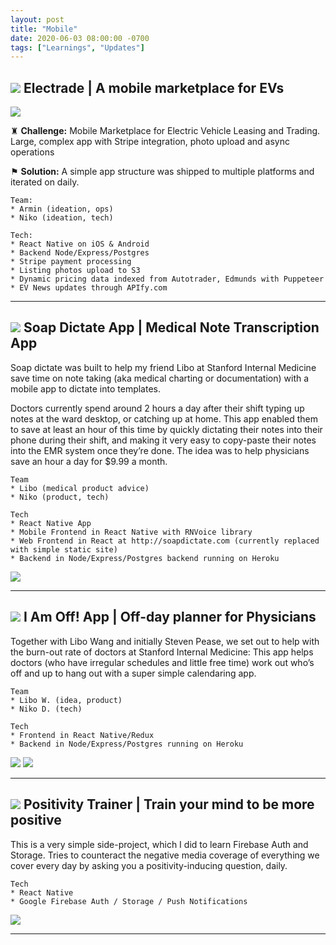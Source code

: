 ```yaml
---
layout: post
title: "Mobile"
date: 2020-06-03 08:00:00 -0700
tags: ["Learnings", "Updates"]
---
```


## ![](/projects/logo_electrade.png) Electrade | A mobile marketplace for EVs

![](/projects/demo_electrade.gif)

<p >♜ <strong>Challenge:</strong> Mobile Marketplace for Electric Vehicle Leasing and Trading. Large, complex app with Stripe integration, photo upload and async operations</p>
<p >⚑ <strong>Solution:</strong> A simple app structure was shipped to multiple platforms and iterated on daily.</p>

    Team:
    * Armin (ideation, ops)
    * Niko (ideation, tech)

    Tech:
    * React Native on iOS & Android
    * Backend Node/Express/Postgres
    * Stripe payment processing
    * Listing photos upload to S3
    * Dynamic pricing data indexed from Autotrader, Edmunds with Puppeteer
    * EV News updates through APIfy.com

---

## ![](/projects/logo_health.png) Soap Dictate App | Medical Note Transcription App

Soap dictate was built to help my friend Libo at Stanford Internal Medicine save time on note taking (aka medical charting or documentation) with a mobile app to dictate into templates.

Doctors currently spend around 2 hours a day after their shift typing up notes at the ward desktop, or catching up at home. This app enabled them to save at least an hour of this time by quickly dictating their notes into their phone during their shift, and making it very easy to copy-paste their notes into the EMR system once they’re done. The idea was to help physicians save an hour a day for $9.99 a month.

    Team
    * Libo (medical product advice)
    * Niko (product, tech)

    Tech
    * React Native App
    * Mobile Frontend in React Native with RNVoice library
    * Web Frontend in React at http://soapdictate.com (currently replaced with simple static site)
    * Backend in Node/Express/Postgres backend running on Heroku

![](/projects/demo_soap.gif)

---

## ![](/projects/logo_health0.png) I Am Off! App | Off-day planner for Physicians

Together with Libo Wang and initially Steven Pease, we set out to help with the burn-out rate of doctors at Stanford Internal Medicine: This app helps doctors (who have irregular schedules and little free time) work out who’s off and up to hang out with a super simple calendaring app.

    Team
    * Libo W. (idea, product)
    * Niko D. (tech)

    Tech
    * Frontend in React Native/Redux
    * Backend in Node/Express/Postgres running on Heroku

![](/projects/demo_iamoff.gif)
![](/projects/demo_iamoff.png)

---

## ![](/projects/logo_positivity.png) Positivity Trainer | Train your mind to be more positive

This is a very simple side-project, which I did to learn Firebase Auth and Storage. Tries to counteract the negative media coverage of everything we cover every day by asking you a positivity-inducing question, daily.

    Tech
    * React Native
    * Google Firebase Auth / Storage / Push Notifications

![](/projects/demo_positivity.jpg)

---
